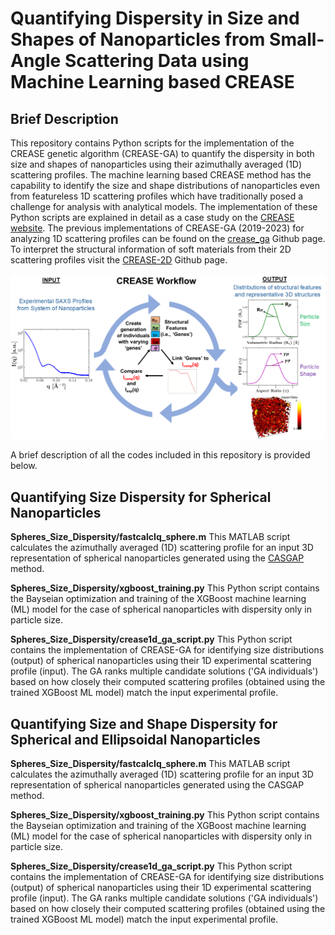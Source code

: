 Quantifying Dispersity in Size and Shapes of Nanoparticles from Small-Angle Scattering Data using Machine Learning based CREASE
=======================================================================================================================================

Brief Description  
----------------------------------------------------------

This repository contains Python scripts for the implementation of the CREASE genetic algorithm (CREASE-GA) to quantify the dispersity in both size and shapes of nanoparticles using their azimuthally averaged (1D) scattering profiles. The machine learning based CREASE method has the capability to identify the size and shape distributions of nanoparticles even from featureless 1D scattering profiles which have traditionally posed a challenge for analysis with analytical models. The implementation of these Python scripts are explained in detail as a case study on the [CREASE website](https://crease-ga.readthedocs.io/en/latest/casestudy1.html). The previous implementations of CREASE-GA (2019-2023) for analyzing 1D scattering profiles can be found on the [crease_ga](https://github.com/arthijayaraman-lab/crease_ga) Github page. To interpret the structural information of soft materials from their 2D scattering profiles visit the [CREASE-2D](https://github.com/arthijayaraman-lab/CREASE-2D) Github page.   

![Alt text](docs/CREASE_README_Slide.png)

A brief description of all the codes included in this repository is provided below.

Quantifying Size Dispersity for Spherical Nanoparticles
----------------------------------------------------------

**Spheres_Size_Dispersity/fastcalcIq_sphere.m** This MATLAB script calculates the azimuthally averaged (1D) scattering profile for an input 3D representation of spherical nanoparticles generated using the [CASGAP](https://github.com/arthijayaraman-lab/casgap) method.

**Spheres_Size_Dispersity/xgboost_training.py** This Python script contains the Bayseian optimization and training of the XGBoost machine learning (ML) model for the case of spherical nanoparticles with dispersity only in particle size.

**Spheres_Size_Dispersity/crease1d_ga_script.py** This Python script contains the implementation of CREASE-GA for identifying size distributions (output) of spherical nanoparticles using their 1D experimental scattering profile (input). The GA ranks multiple candidate solutions ('GA individuals') based on how closely their computed scattering profiles (obtained using the trained XGBoost ML model) match the input experimental profile.

Quantifying Size and Shape Dispersity for Spherical and Ellipsoidal Nanoparticles
-----------------------------------------------------------------------------------

**Spheres_Size_Dispersity/fastcalcIq_sphere.m** This MATLAB script calculates the azimuthally averaged (1D) scattering profile for an input 3D representation of spherical nanoparticles generated using the CASGAP method.

**Spheres_Size_Dispersity/xgboost_training.py** This Python script contains the Bayseian optimization and training of the XGBoost machine learning (ML) model for the case of spherical nanoparticles with dispersity only in particle size.

**Spheres_Size_Dispersity/crease1d_ga_script.py** This Python script contains the implementation of CREASE-GA for identifying size distributions (output) of spherical nanoparticles using their 1D experimental scattering profile (input). The GA ranks multiple candidate solutions ('GA individuals') based on how closely their computed scattering profiles (obtained using the trained XGBoost ML model) match the input experimental profile.





